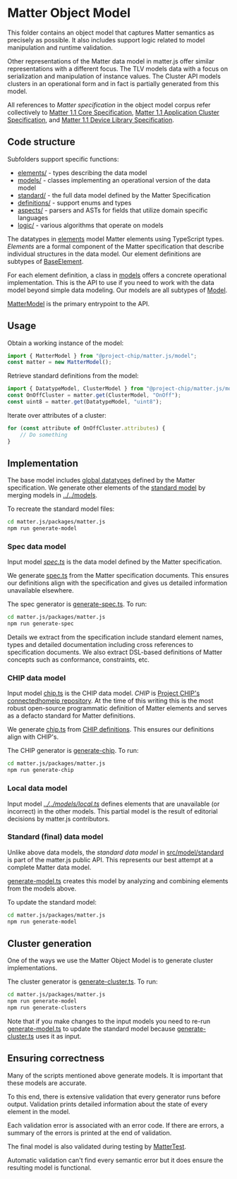 # Matter Object Model

This folder contains an object model that captures Matter semantics as
precisely as possible.  It also includes support logic related to model
manipulation and runtime validation.

Other representations of the Matter data model in matter.js offer similar
representations with a different focus.  The TLV models data with a focus on
serialization and manipulation of instance values.  The Cluster API models
clusters in an operational form and in fact is partially generated from this
model.

All references to *Matter specification* in the object model corpus refer
collectively to
[Matter 1.1 Core Specification](https://csa-iot.org/developer-resource/specifications-download-request/),
[Matter 1.1 Application Cluster Specification](https://csa-iot.org/developer-resource/specifications-download-request/), and
[Matter 1.1 Device Library Specification](https://csa-iot.org/developer-resource/specifications-download-request/).


## Code structure

Subfolders support specific functions:
- [elements/](elements) - types describing the data model
- [models/](models) - classes implementing an operational version of the data model
- [standard/](standard) - the full data model defined by the Matter Specification
- [definitions/](definitions) - support enums and types
- [aspects/](aspects) - parsers and ASTs for fields that utilize domain specific languages
- [logic/](logic) - various algorithms that operate on models

The datatypes in [elements](elements) model Matter elements using TypeScript
types.  _Elements_ are a formal component of the Matter specification that
describe individual structures in the data model.  Our element definitions
are subtypes of [BaseElement](elements/BaseElement.ts).

For each element definition, a class in [models](models) offers a concrete
operational implementation.  This is the API to use if you need to work with
the data model beyond simple data modeling.  Our models are all subtypes of
[Model](models/Model.ts).

[MatterModel](models/MatterModel.ts) is the primary entrypoint to the API.


## Usage

Obtain a working instance of the model:

```ts
import { MatterModel } from "@project-chip/matter.js/model";
const matter = new MatterModel();
```

Retrieve standard definitions from the model:

```ts
import { DatatypeModel, ClusterModel } from "@project-chip/matter.js/model";
const OnOffCluster = matter.get(ClusterModel, "OnOff");
const uint8 = matter.get(DatatypeModel, "uint8");
```

Iterate over attributes of a cluster:

```ts
for (const attribute of OnOffCluster.attributes) {
    // Do something
}
```

## Implementation

The base model includes [global datatypes](elements/Globals.ts) defined by the
Matter specification.  We generate other elements of the
[standard model](standard/Matter.ts) by merging models in
[../../models](../../models).

To recreate the standard model files:

```sh
cd matter.js/packages/matter.js
npm run generate-model
```

### Spec data model

Input model _[spec.ts](../../models/spec.ts)_ is the data model
defined by the Matter specification.

We generate [spec.ts](../../models/spec.ts) from the Matter specification
documents.  This ensures our definitions align with the specification and gives
us detailed information unavailable elsewhere.

The spec generator is [generate-spec.ts](../../tools/generate-spec.ts).
To run:

```sh
cd matter.js/packages/matter.js
npm run generate-spec
```

Details we extract from the specification include standard element names, types
and detailed documentation including cross references to specification
documents.  We also extract DSL-based definitions of Matter concepts such as
conformance, constraints, etc.

### CHIP data model

Input model [chip.ts](../../models/chip.ts) is the CHIP data
model.  _CHIP_ is [Project CHIP's connectedhomeip repository](https://github.com/project-chip/connectedhomeip/).
At the time of this writing this is the most robust open-source programmatic
definition of Matter elements and serves as a defacto standard for Matter
definitions.

We generate [chip.ts](../../models/chip.ts) from
[CHIP definitions](https://github.com/project-chip/connectedhomeip/tree/master/src/app/zap-templates/zcl/data-model).
This ensures our definitions align with CHIP's.

The CHIP generator is [generate-chip](../../tools/generate-chip.ts).  To run:

```sh
cd matter.js/packages/matter.js
npm run generate-chip
```

### Local data model

Input model _[../../models/local.ts](../../models/local.ts)_ defines elements
that are unavailable (or incorrect) in the other models.  This partial model is
the result of editorial decisions by matter.js contributors.

### Standard (final) data model

Unlike above data models, the _standard data model_ in
[src/model/standard](./standard) is part of the matter.js public API.  This
represents our best attempt at a complete Matter data model.

[generate-model.ts](../../tools/generate-model.ts) creates this model by
analyzing and combining elements from the models above.

To update the standard model:

```sh
cd matter.js/packages/matter.js
npm run generate-model
```

## Cluster generation

One of the ways we use the Matter Object Model is to generate cluster
implementations.

The cluster generator is [generate-cluster.ts](../../tools/generate-clusters.ts).
To run:

```sh
cd matter.js/packages/matter.js
npm run generate-model
npm run generate-clusters
```

Note that if you make changes to the input models you need to re-run
[generate-model.ts](../../tools/generate-model.ts) to update the standard
model because [generate-cluster.ts](../../tools/generate-clusters.ts) uses it
as input.

## Ensuring correctness

Many of the scripts mentioned above generate models.  It is important that
these models are accurate.

To this end, there is extensive validation that every generator runs before
output.  Validation prints detailed information about the state of every
element in the model.

Each validation error is associated with an error code.  If there are errors,
a summary of the errors is printed at the end of validation.

The final model is also validated during testing by
[MatterTest](../../test/model/standard/MatterTest.ts).

Automatic validation can't find every semantic error but it does ensure the
resulting model is functional.
